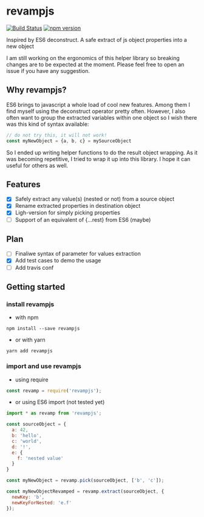 # revampjs
[![Build Status](https://travis-ci.org/fredsh/revampjs.svg?branch=master)](https://travis-ci.org/fredsh/revampjs) [![npm version](https://badge.fury.io/js/revampjs.svg)](https://badge.fury.io/js/revampjs)

Inspired by ES6 deconstruct. A safe extract of js object properties into a new object

I am still working on the ergonomics of this helper library so breaking changes are to be expected at the moment.
Please feel free to open an issue if you have any suggestion.

## Why revampjs?
ES6 brings to javascript a whole load of cool new features. Among them I find myself using the deconstruct operator pretty often.
However, I also often want to group the extracted variables within one object so I wish there was this kind of syntax available:
```javascript
// do not try this, it will not work!
const myNewObject = {a, b, c} = mySourceObject
```

So I ended up writing helper functions to do the result object wrapping. As it was becoming repetitive, I tried to wrap it up into this library. I hope it can useful for others as well.

## Features
- [x] Safely extract any value(s) (nested or not) from a source object
- [x] Rename extracted properties in destination object
- [x] Ligh-version for simply picking properties
- [ ] Support of an equivalent of {...rest} from ES6 (maybe)

## Plan
- [ ] Finaliwe syntax of parameter for values extraction
- [x] Add test cases to demo the usage
- [ ] Add travis conf

## Getting started

### install revampjs
- with npm
```
npm install --save revampjs
```
- or with yarn
```
yarn add revampjs
```

### import and use revampjs
- using require
```javascript
const revamp = require('revampjs');
```
- or using ES6 import (not tested yet)
```javascript
import * as revamp from 'revampjs';
```

```javascript
const sourceObject = {
  a: 42,
  b: 'hello',
  c: 'world',
  d: '!',
  e: {
    f: 'nested value'
  }
}

const myNewObject = revamp.pick(sourceObject, ['b', 'c']);

const myNewObjectRevamped = revamp.extract(sourceObject, {
  newKey: 'b',
  newKeyForNested: 'e.f'
});
```
